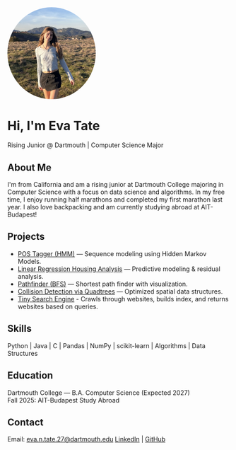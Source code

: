 <img src="images/profile.png" alt="Eva Tate" width="200" style="border-radius: 50%;">

# Hi, I'm Eva Tate  
Rising Junior @ Dartmouth | Computer Science Major 

## About Me
I'm from California and am a rising junior at Dartmouth College majoring in Computer Science with a focus on data science and algorithms. In my free time, I enjoy running half marathons and completed my first marathon last year. I also love backpacking and am currently studying abroad at AIT-Budapest!

## Projects
- [POS Tagger (HMM)](https://github.com/evatate/POS-Tagger) — Sequence modeling using Hidden Markov Models.  
- [Linear Regression Housing Analysis](https://github.com/evatate/Ames-Housing-Data-Analysis) — Predictive modeling & residual analysis.  
- [Pathfinder (BFS)](https://github.com/evatate/Pathfinder) — Shortest path finder with visualization.  
- [Collision Detection via Quadtrees](https://github.com/evatate/Collision-Detection-via-Quadtrees) — Optimized spatial data structures.  
- [Tiny Search Engine](https://github.com/evatate/Tiny-Search-Engine) - Crawls through websites, builds index, and returns websites based on queries.

## Skills
Python | Java | C | Pandas | NumPy | scikit-learn | Algorithms | Data Structures  

## Education
Dartmouth College — B.A. Computer Science (Expected 2027)  
Fall 2025: AIT-Budapest Study Abroad  

## Contact
Email: eva.n.tate.27@dartmouth.edu
[LinkedIn](https://linkedin.com/in/eva-tate-5b10292ab/) | [GitHub](https://github.com/evatate)  

